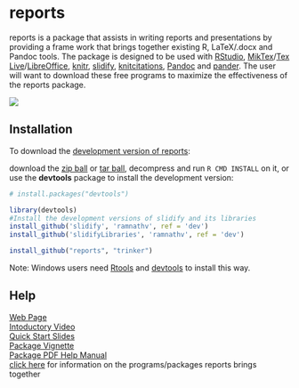 reports
=======
reports is a package that assists in writing reports and presentations by providing a frame work that brings together existing R, LaTeX/.docx and Pandoc tools.  The package is designed to be used with [RStudio](http://www.rstudio.com/), [MikTex](http://miktex.org/)/[Tex Live](http://www.tug.org/texlive/)/[LibreOffice](http://www.libreoffice.org/), [knitr](http://yihui.name/knitr/), [slidify](http://ramnathv.github.com/slidify/), [knitcitations](http://www.carlboettiger.info/2012/05/30/knitcitations.html), [Pandoc](http://johnmacfarlane.net/pandoc/) and [pander](https://github.com/rapporter/pander).  The user will want to download these free programs to maximize the effectiveness of the reports package.

<p><a href="http://trinker.github.io/reports/dependencies"><img src="https://dl.dropboxusercontent.com/u/61803503/packages/reports.PNG"></a></p>


## Installation

To download the [development version of reports](http://trinker.github.com/reports_dev/):

download the [zip ball](https://github.com/trinker/reports/zipball/master) or [tar ball](https://github.com/trinker/reports/tarball/master), decompress and run `R CMD INSTALL` on it, or use the **devtools** package to install the development version:

```r
# install.packages("devtools")

library(devtools)
#Install the development versions of slidify and its libraries
install_github('slidify', 'ramnathv', ref = 'dev')
install_github('slidifyLibraries', 'ramnathv', ref = 'dev')

install_github("reports", "trinker")
```

Note: Windows users need [Rtools](http://www.murdoch-sutherland.com/Rtools/) and [devtools](http://CRAN.R-project.org/package=devtools) to install this way.

## Help

[Web Page](http://trinker.github.com/reports/)      
[Intoductory Video](http://www.youtube.com/watch?feature=player_embedded&v=AZnVM0_ru7o)            
[Quick Start Slides](https://dl.dropboxusercontent.com/u/61803503/Slides/reports/index.html)    
[Package Vignette](https://dl.dropboxusercontent.com/u/61803503/packages/reports_vignette.html)     
[Package PDF Help Manual](https://dl.dropbox.com/u/61803503/reports.pdf)          
[click here](http://trinker.github.io/reports/dependencies) for information on the programs/packages reports brings together     


